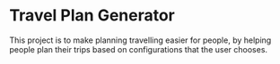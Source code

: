 # Travel Plan Generator

This project is to make planning travelling easier for people, by helping people plan their trips based on configurations that the user chooses.
